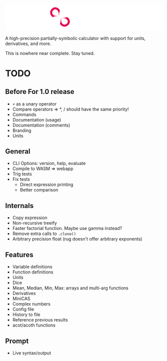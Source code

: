 ![](./misc/banner.png)

A high-precision partially-symbolic calculator with support for units, derivatives, and more.

This is nowhere near complete. Stay tuned.


# TODO

## Before For 1.0 release
 - `+` as a unary operator
 - Compare operators => *, / should have the same priority!
 - Commands
 - Documentation (usage)
 - Documentation (comments)
 - Branding
 - Units


## General
 - CLI Options: version, help, evaluate
 - Compile to WASM => webapp
 - Trig tests
 - Fix tests
   - Direct expression printing
   - Better comparison


## Internals
 - Copy expression
 - Non-recursive treeify
 - Faster factorial function. Maybe use gamma instead?
 - Remove extra calls to `.clone()`
 - Arbitrary precision float (rug doesn't offer arbitrary exponents)

## Features
 - Variable definitions
 - Function definitions
 - Units
 - Dice
 - Mean, Median, Min, Max: arrays and multi-arg functions
 - Derivatives
 - MiniCAS
 - Complex numbers
 - Config file
 - History to file
 - Reference previous results
 - acot/acoth functions

## Prompt
 - Live syntax/output